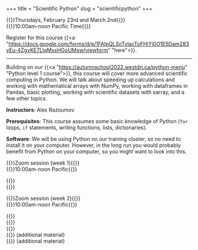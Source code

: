 +++
title = "Scientific Python"
slug = "scientificpython"
+++

{{<cor>}}Thursdays, February 23rd and March 2nd{{</cor>}}\
{{<cgr>}}10:00am-noon Pacific Time{{</cgr>}}

<!-- Course materials will be added here shortly before the start of the course. -->

Register for this course
{{<a "https://docs.google.com/forms/d/e/1FAIpQLScTvlacToFHiYj0O1E5Dam283vEu-4ZgvKE7LlqMxxHGoUMsw/viewform" "here">}}.

---

Building on our {{<a "https://autumnschool2022.westdri.ca/python-menu" "Python level 1 course">}}, this course
will cover more advanced scientific computing in Python. We will talk about speeding up calculations and
working with mathematical arrays with NumPy, working with dataframes in Pandas, basic plotting, working with
scientific datasets with xarray, and a few other topics.

**Instructors**: Alex Razoumov

**Prerequisites**: This course assumes some basic knowledge of Python (`for` loops, `if` statements, writing
functions, lists, dictionaries).

**Software**: We will be using Python on our training cluster, so no need to install it on your computer. However, in
  the long run you would probably benefit from Python on your computer, so you might want to look into this.
  
<!-- During the workshop you will likely need a remote secure shell (SSH) client installed on your computer in -->
<!-- order to participate in the course exercises. On Windows we recommend [the free Home Edition of -->
<!-- MobaXterm](https://mobaxterm.mobatek.net/download.html). On Mac and Linux computers SSH is usually -->
<!-- pre-installed (try typing `ssh` in a terminal to make sure it is there). -->





{{<cor>}}Zoom session (week 1){{</cor>}} \
{{<cgr>}}10:00am-noon Pacific{{</cgr>}}

<!-- {{<nolinktitle>}}Libraries, virtual environments and packaging{{</nolinktitle>}} \ -->
<!-- {{<nolinktitle>}}Numpy{{</nolinktitle>}} \ -->
<!-- {{<nolinktitle>}}Plotting with matplotlib{{</nolinktitle>}} -->

{{<linktitle url="../python202302/python-10-libraries" text="Libraries, virtual environments and packaging">}} \
{{<linktitle url="../python202302/python-11-numpy" text="Numpy">}}

{{<cor>}}Zoom session (week 2){{</cor>}} \
{{<cgr>}}10:00am-noon Pacific{{</cgr>}}

<!-- {{<nolinktitle>}}Pandas dataframes{{</nolinktitle>}} \ -->
<!-- {{<nolinktitle>}}Multidimensional labeled arrays and datasets with xarray{{</nolinktitle>}} \ -->
<!-- {{<nolinktitle>}}Running Python scripts from the command line{{</nolinktitle>}} \ -->
<!-- {{<nolinktitle>}}Basics of object-oriented programming in Python{{</nolinktitle>}} -->

{{<linktitle url="../python202302/python-12-matplotlib" text="Plotting with matplotlib">}} \
{{<linktitle url="../python202302/python-13-pandas" text="Pandas dataframes">}} \
{{<linktitle url="../python202302/python-14-xarray" text="Multidimensional labeled arrays and datasets with xarray">}} \
{{<linktitle url="../python202302/python-16-scripts" text="Running Python scripts from the command line">}} (additional material) \
{{<linktitle url="../python202302/python-17-objects" text="Basics of object-oriented programming in Python">}} (additional material)




<!-- <\!-- {{<nolinktitle>}}Plotting with cartopy (additional material){{</nolinktitle>}} \ -\-> -->
<!-- <\!-- {{<linktitle url="../python202302/python-15-cartopy" text="Plotting with cartopy">}} (additional material) \ -\-> -->
